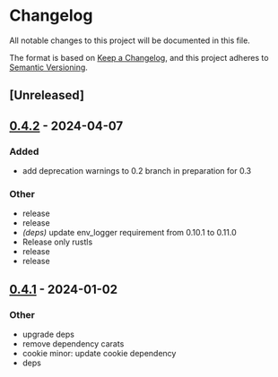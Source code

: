 # Changelog
All notable changes to this project will be documented in this file.

The format is based on [Keep a Changelog](https://keepachangelog.com/en/1.0.0/),
and this project adheres to [Semantic Versioning](https://semver.org/spec/v2.0.0.html).

## [Unreleased]

## [0.4.2](https://github.com/trillium-rs/trillium/compare/trillium-cookies-v0.4.1...trillium-cookies-v0.4.2) - 2024-04-07

### Added
- add deprecation warnings to 0.2 branch in preparation for 0.3

### Other
- release
- release
- *(deps)* update env_logger requirement from 0.10.1 to 0.11.0
- Release only rustls
- release
- release

## [0.4.1](https://github.com/trillium-rs/trillium/compare/trillium-cookies-v0.4.0...trillium-cookies-v0.4.1) - 2024-01-02

### Other
- upgrade deps
- remove dependency carats
- cookie minor: update cookie dependency
- deps
